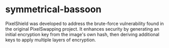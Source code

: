 # symmetrical-bassoon
PixelShield was developed to address the brute-force vulnerability found in the original PixelSwapping project. It enhances security by generating an initial encryption key from the image's own hash, then deriving additional keys to apply multiple layers of encryption.
